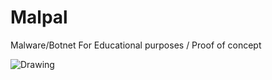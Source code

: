 # Malpal
Malware/Botnet For Educational purposes / Proof of concept 


![Drawing](https://github.com/Hina-kari/Malpal/assets/141752924/da173603-5918-43f2-99c8-6a9c92e67f84)
